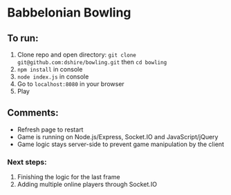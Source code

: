 # Babbelonian Bowling

## To run:
1. Clone repo and open directory: ```git clone git@github.com:dshire/bowling.git``` then ```cd bowling```
2. ```npm install``` in console
3. ```node index.js``` in console
4. Go to ```localhost:8080``` in your browser
5. Play

## Comments:
* Refresh page to restart 
* Game is running on Node.js/Express, Socket.IO and JavaScript/jQuery
* Game logic stays server-side to prevent game manipulation by the client

### Next steps: 
1. Finishing the logic for the last frame 
2. Adding multiple online players through Socket.IO
